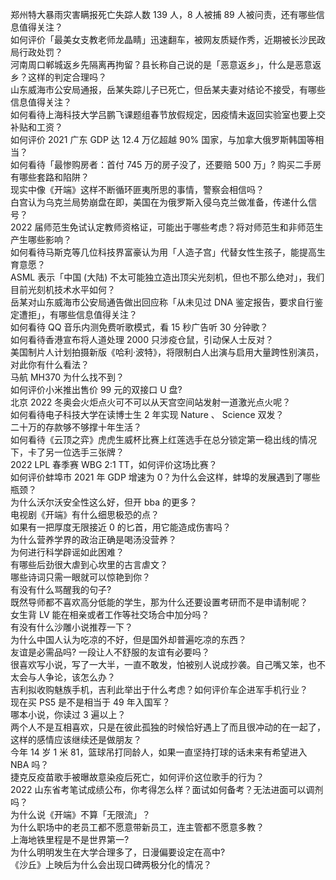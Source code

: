 郑州特大暴雨灾害瞒报死亡失踪人数 139 人，8 人被捕 89 人被问责，还有哪些信息值得关注？  
如何评价「最美女支教老师龙晶睛」迅速翻车，被网友质疑作秀，近期被长沙民政局行政处罚？  
河南周口郸城返乡先隔离再拘留？县长称自己说的是「恶意返乡」，什么是恶意返乡？这样的判定合理吗？  
山东威海市公安局通报，岳某失踪儿子已死亡，但岳某夫妻对结论不接受，有哪些信息值得关注？  
如何看待上海科技大学吕鹏飞课题组春节放假规定，因疫情未返回实验室也要上交补贴和工资？  
如何评价 2021 广东 GDP 达 12.4 万亿超越 90% 国家，与加拿大俄罗斯韩国等相当？  
如何看待「最惨购房者：首付 745 万的房子没了，还要赔 500 万」? 购买二手房有哪些套路和陷阱？  
现实中像《开端》这样不断循环匪夷所思的事情，警察会相信吗？  
白宫认为乌克兰局势崩盘在即，美国在为俄罗斯入侵乌克兰做准备，传递什么信号？  
2022 届师范生免试认定教师资格证，可能出于哪些考虑？将对师范生和非师范生产生哪些影响？  
如何看待马斯克等几位科技界富豪认为用「人造子宫」代替女性生孩子，能提高生育意愿？  
ASML 表示「中国 (大陆) 不太可能独立造出顶尖光刻机，但也不那么绝对」，我们目前光刻机技术水平如何？  
岳某对山东威海市公安局通告做出回应称「从未见过 DNA 鉴定报告，要求自行鉴定遭拒」，有哪些信息值得关注？  
如何看待 QQ 音乐内测免费听歌模式，看 15 秒广告听 30 分钟歌？  
如何看待香港宣布将人道处理 2000 只涉疫仓鼠，引动保人士反对？  
美国制片人计划拍摄新版《哈利·波特》，将限制白人出演与启用大量跨性别演员，对此你有什么看法？  
马航 MH370 为什么找不到？  
如何评价小米推出售价 99 元的双接口 U 盘?  
北京 2022 冬奥会火炬点火可不可以从天宫空间站发射一道激光点火呢？  
如何看待电子科技大学在读博士生 2 年实现 Nature 、 Science 双发？  
二十万的存款够不够撑十年生活？  
如何看待《云顶之弈》虎虎生威杯比赛上红莲选手在总分锁定第一稳出线的情况下，卡了另一位选手三张牌？  
2022 LPL 春季赛 WBG 2:1 TT，如何评价这场比赛？  
如何评价蚌埠市 2021 年 GDP 增速为 0？为什么会这样，蚌埠的发展遇到了哪些瓶颈？  
为什么沃尔沃安全性这么好，但开 bba 的更多？  
电视剧《开端》有什么细思极恐的点？  
如果有一把厚度无限接近 0 的匕首，用它能造成伤害吗？  
为什么营养学界的政治正确是喝汤没营养？  
为何进行科学辟谣如此困难？  
有哪些后劲很大虐到心坎里的古言虐文？  
哪些诗词只需一眼就可以惊艳到你？  
有没有什么骂醒我的句子?  
既然导师都不喜欢高分低能的学生，那为什么还要设置考研而不是申请制呢？  
女生背 LV 能在相亲或者工作等社交场合中加分吗？  
有没有什么沙雕小说推荐一下？  
为什么中国人认为吃凉的不好，但是国外却普遍吃凉的东西？  
友谊是必需品吗? 一段让人不舒服的友谊有必要吗？  
很喜欢写小说，写了一大半，一直不敢发，怕被别人说成抄袭。自己嘴又笨，也不太会与人争论，该怎么办？  
吉利拟收购魅族手机，吉利此举出于什么考虑？如何评价车企进军手机行业？  
现在买 PS5 是不是相当于 49 年入国军？  
哪本小说，你读过 3 遍以上？  
两个人不是互相喜欢，只是在彼此孤独的时候恰好遇上了而且很冲动的在一起了，这样的感情应该继续还是做朋友？  
今年 14 岁 1 米 81，篮球吊打同龄人，如果一直坚持打球的话未来有希望进入 NBA 吗？  
捷克反疫苗歌手被曝故意染疫后死亡，如何评价这位歌手的行为？  
2022 山东省考笔试成绩公布，你考得怎么样？面试如何备考？无法进面可以调剂吗？  
为什么说《开端》不算「无限流」？  
为什么职场中的老员工都不愿意带新员工，连主管都不愿意多教？  
上海地铁里程是不是世界第一?  
为什么明明发生在大学合理多了，日漫偏要设定在高中?  
《沙丘》上映后为什么会出现口碑两极分化的情况？  
